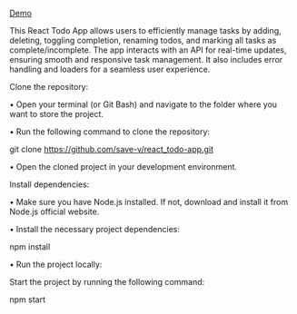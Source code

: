 [Demo](https://save-v.github.io/react_todo-app/)

This React Todo App allows users to efficiently manage tasks by adding, deleting, toggling completion, renaming todos, and marking all tasks as complete/incomplete. The app interacts with an API for real-time updates, ensuring smooth and responsive task management. It also includes error handling and loaders for a seamless user experience.

Clone the repository:

• Open your terminal (or Git Bash) and navigate to the folder where you want to store the project.

• Run the following command to clone the repository:

git clone https://github.com/save-v/react_todo-app.git

• Open the cloned project in your development environment.

Install dependencies:

• Make sure you have Node.js installed. If not, download and install it from Node.js official website.

• Install the necessary project dependencies:

npm install

• Run the project locally:

Start the project by running the following command:

npm start
